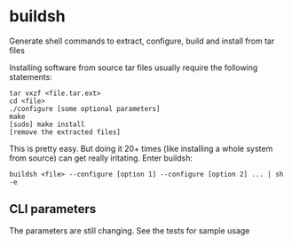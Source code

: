 # buildsh
Generate shell commands to extract, configure, build and install from tar files

Installing software from source tar files usually require the following statements:
```
tar vxzf <file.tar.ext>
cd <file>
./configure [some optional parameters]
make
[sudo] make install
[remove the extracted files]
```

This is pretty easy. But doing it 20+ times (like installing a whole system from source) can get really iritating. Enter buildsh:
```
buildsh <file> --configure [option 1] --configure [option 2] ... | sh -e
```

## CLI parameters

The parameters are still changing. See the tests for sample usage
